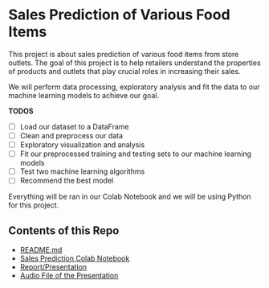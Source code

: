 # Sales Prediction of Various Food Items

This project is about sales prediction of various food items from store outlets. The goal of this project is to help retailers understand the properties of products and outlets that play crucial roles in increasing their sales. 

We will perform data processing, exploratory analysis and fit the data to our machine learning models to achieve our goal.

**TODOS**
- [ ] Load our dataset to a DataFrame
- [ ] Clean and preprocess our data
- [ ] Exploratory visualization and analysis
- [ ] Fit our preprocessed training and testing sets to our machine learning models
- [ ] Test two machine learning algorithms
- [ ] Recommend the best model 

Everything will be ran in our Colab Notebook and we will be using Python for this project. 

## Contents of this Repo

* [README.md](https://github.com/vincebarokie/sales-prediction/edit/main/README.md)
* [Sales Prediction Colab Notebook](https://github.com/vincebarokie/sales-prediction/blob/main/sales_prediction.ipynb)
* [Report/Presentation](https://github.com/vincebarokie/sales-prediction/blob/main/Sales%20Prediction%20Presentation.pptx)
* [Audio File of the Presentation](https://github.com/vincebarokie/sales-prediction/blob/main/sales_prediction_presentation.mp4)
